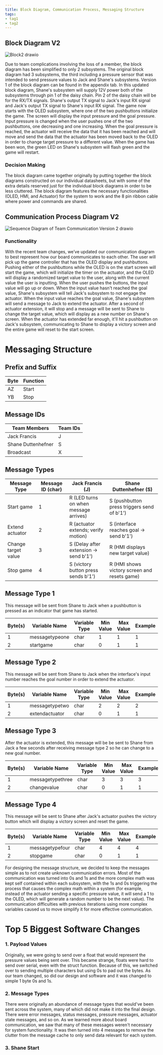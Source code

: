 ```yaml
---
title: Block Diagram, Communication Process, Messaging Structure
tags:
- tag1
- tag2
---
```


## Block Diagram V2

![Block2 drawio](https://github.com/user-attachments/assets/d6e47f94-231a-4d55-a046-69b31c67baba)

Due to team complications involving the loss of a member, the block diagram has been simplified to only 2 subsystems. The original block diagram had 3 subsystems, the third including a pressure sensor that was intended to send pressure values to Jack and Shane's subsystems. Version 1 of the block diagram can be found in the appendix tab. In this updated block diagram, Shane's subsystem will supply 12V power both of the subsystems through pin 1 of the daisy chain. Pin 2 of the daisy chain will be for the RX/TX signals. Shane's output TX signal to Jack's input RX signal and Jack's output TX signal to Shane's input RX signal. The game now starts with the OLED subsystem, where one of the two pushbuttons initialize the game. The screen will display the input pressure and the goal pressure. Input pressure is changed when the user pushes one of the two pushbuttons, one decreasing and one increasing. When the goal pressure is reached, the actuator will receive the data that it has been reached and will move and send the data that the actuator has been moved back to the OLED in order to change target pressure to a different value. When the game has been won, the green LED on Shane's subsystem will flash green and the game will restart.

### Decision Making

The block diagram came together originally by putting together the block diagrams constructed on our individual datasheets, but with some of the extra details reserved just for the individual block diagrams in order to be less cluttered. The block diagram features the necessary functionalities (OLED, HMI, and Actuator) for the system to work and the 8 pin ribbon cable where power and commands are shared.

## Communication Process Diagram V2

![Sequence Diagram of Team Communication Version 2 drawio](https://github.com/user-attachments/assets/04604270-66cf-454e-8033-b0db7ce3deda)

### Functionality

With the recent team changes, we’ve updated our communication diagram to best represent how our board communicates to each other. The user will pick up the game controller that has the OLED display and pushbuttons. Pushing either of the pushbuttons while the OLED is on the start screen will start the game, which will initialize the timer on the actuator, and the OLED will display a randomized target value to the user, along with the current value the user is inputting. When the user pushes the buttons, the input value will go up or down. When the input value hasn't reached the goal value, Shane's subsystem will tell Jack's subsystem to not engage the actuator. When the input value reaches the goal value, Shane's subsystem will send a message to Jack to extend the actuator. After a second of actuator extension, it will stop and a message will be sent to Shane to change the target value, which will display as a new number on Shane's screen. When the actuator has extended far enough, it'll hit a pushbutton on Jack's subsystem, communicating to Shane to display a victory screen and the entire game will reset to the start screen.

# Messaging Structure

## Prefix and Suffix

| Byte | Function |
|----|-------|
| AZ | Start |
| YB | Stop  |

## Message IDs

| Team Members | Team IDs |
|--------------|----------|
| Jack Francis | J |
| Shane Duttenhefner | S |
| Broadcast | X |

## Message Types

| Message Type          | Message ID (char) | Jack Francis (J)                          | Shane Duttenhefner (S)                |
|-----------------------|------------|-------------------------------------------|----------------------------------------------|
| Start game            | 1          | R (LED turns on when message arrives)     | S (pushbutton press triggers send of b'1')   |
| Extend actuator       | 2          | R (actuator extends; verify motion)       | S (interface reaches goal → send b'1')       |
| Change target value   | 3          | S (Delay after extension → send b'1')    | R (HMI displays new target value)            |
| Stop game             | 4          | S (victory button press sends b'1')           | R (HMI shows victory screen and resets game) |

## Message Type 1

This message will be sent from Shane to Jack when a pushbutton is pressed as an indicator that game has started.

| Byte(s) | Variable Name    | Variable Type | Min Value | Max Value | Example |
|---------|------------------|---------------|-----------|-----------|---------|
| 1       | messagetypeone   | char          | 1         | 1         | 1       |
| 2       | startgame        | char          | 0         | 1         | 1       |

## Message Type 2

This message will be sent from Shane to Jack when the interface's input number reaches the goal number in order to extend the actuator.

| Byte(s) | Variable Name    | Variable Type | Min Value | Max Value | Example |
|---------|------------------|---------------|-----------|-----------|---------|
| 1       | messagetypetwo   | char          | 2         | 2         | 2       |
| 2       | extendactuator   | char          | 0         | 1         | 1       |

## Message Type 3

After the actuator is extended, this message will be be sent to Shane from Jack a few seconds after receiving message type 2 so he can change to a new goal number.

| Byte(s) | Variable Name    | Variable Type | Min Value | Max Value | Example |
|---------|------------------|---------------|-----------|-----------|---------|
| 1       | messagetypethree | char          | 3         | 3         | 3       |
| 2       | changevalue      | char          | 0         | 1         | 1       |

## Message Type 4

This message will be sent to Shane after Jack's actuator pushes the victory button which will display a victory screen and reset the game.

| Byte(s) | Variable Name    | Variable Type | Min Value | Max Value | Example |
|---------|------------------|---------------|-----------|-----------|---------|
| 1       | messagetypefour  | char          | 4         | 4         | 4       |
| 2       | stopgame         | char          | 0         | 1         | 1       |

For designing the message structure, we decided to keep the messages simple as to not create unknown communication errors. Most of the communication was turned into 0s and 1s and the more complex math was kept self contained within each subsystem, with the 1s and 0s triggering the process that causes the complex math within a system (for example, instead of the actuator sending a specific pressure value, it will send a 1 to the OLED, which will generate a random number to be the next value). The communication difficulties with previous iterations using more complex variables caused us to move simplify it for more effective communication.

# Top 5 Biggest Software Changes

### 1. Payload Values

Originally, we were going to send over a float that would represent the pressure values being sent over. This became strange, floats were hard to send over serial, even with the struct function. Because of this, we switched over to sending multiple characters but using 0s to pad out the bytes. As our team changed, so did our design and software and it was changed to simple 1 byte 0s and 1s.

### 2. Message Types

There were originally an abundance of message types that would've been sent across the system, many of which did not make it into the final design. There were error messages, status messages, pressure messages, actuator state messages, and so on. As we learned more about board communication, we saw that many of these messages weren't necessary for system functionality. It was then turned into 4 messages to remove the clutter from the message cache to only send data relevant for each system.

### 3. Shane Start
